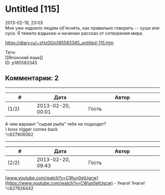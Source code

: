 Untitled [115]
==============

  
2013-02-19, 23:03  
 Мне уже надоело людям об'яснять, как правильно говорить -- суши или суси. Я тяжело вздыхаю и начинаю рассказ от сотворения мира.   
  
<https://diary.ru/~zHz00/p185583345_untitled-115.htm>  
  
Теги:  
[[Японский язык]]  
ID: p185583345  


Комментарии: 2
--------------

  


---



|         #         |              Дата              |                     Автор                     |           ID           |
| --- | --- | --- | --- |
| (1/2) | 2013-02-20, 00:01 | Гость | c627806062 |

  
 А чем вариант "сырая рыба" тебе не подходит?   
 \\ boss nigger comes back   
 ^c627806062

---



|         #         |              Дата              |                     Автор                     |           ID           |
| --- | --- | --- | --- |
| (2/2) | 2013-02-20, 09:43 | Гость | c627826442 |

  
  [www.youtube.com/watch?v=CWun0etUgcw](https://www.youtube.com/watch?v=CWun0etUgcw)  - Унаги! Унаги!   
 ^c627826442
